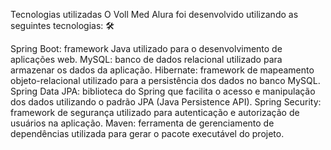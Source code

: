 Tecnologias utilizadas
O Voll Med Alura foi desenvolvido utilizando as seguintes tecnologias: 🛠️

Spring Boot: framework Java utilizado para o desenvolvimento de aplicações web.
MySQL: banco de dados relacional utilizado para armazenar os dados da aplicação.
Hibernate: framework de mapeamento objeto-relacional utilizado para a persistência dos dados no banco MySQL.
Spring Data JPA: biblioteca do Spring que facilita o acesso e manipulação dos dados utilizando o padrão JPA (Java Persistence API).
Spring Security: framework de segurança utilizado para autenticação e autorização de usuários na aplicação.
Maven: ferramenta de gerenciamento de dependências utilizada para gerar o pacote executável do projeto.
